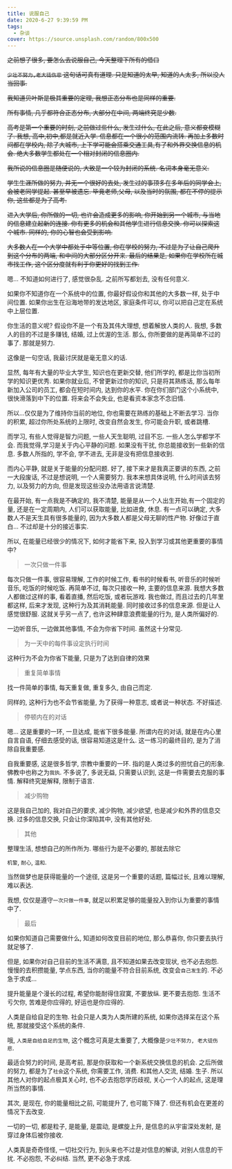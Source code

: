 ```yaml
---
title: 说服自己
date: 2020-6-27 9:39:59 PM
tags:
  - 杂谈
cover: https://source.unsplash.com/random/800x500
---
```


~~之前想了很多, 要怎么去说服自己, 今天整理下所有的借口~~

~~`少壮不努力,老大徒伤悲` 这句话可真有道理. 只是知道的太早, 知道的人太多, 所以没人当回事.~~

~~我知道贝叶斯是极其重要的定理, 我想正态分布也是同样的重要.~~

~~所有事情, 几乎都符合正态分布, 大部分在中间, 两端终究是少数.~~

~~高考是第一个重要的时刻, 之前做过些什么, 发生过什么, 在此之后, 意义都变模糊了. 
我想, 高中,初中,都是就近入学. 信息都在一个很小的范围内流转. 再加上多数时间都在学校内, 除了大城市, 上下学可能会搭乘交通工具,有了和外界交换信息的机会. 绝大多数学生都处在一个相对封闭的信息圈内.~~

~~我所说的信息圈是随便说的, 大致是一个较为封闭的系统. 名词本身毫无意义.~~

~~学生生涯所做的努力, 并无一个很好的去处, 发生过的事顶多在多年后的同学会上, 会被老同学提起. 甚至早被遗忘. 毕竟老师,父母, 以及当时的氛围, 都在不停的提示你, 这些都是为了高考.~~

~~进入大学后, 你所做的一切, 也许会造成更多的影响, 你开始到另一个城市, 与当地的信息建立起新的连接. 你有更多的机会和其他学生进行信息交换. 你可以探索这个城市. 同样的, 你的心智也会受到影响.~~

~~大多数人在一个大学中都处于中等位置, 你在学校的努力, 不过是为了让自己爬升到这个分布的两端, 和中间的大部分区分开来. 最后的结果是, 如果你在学校所在城市找工作, 这个区分度就有利于你更好的找到工作.~~

嗯... 不知道如何进行了, 感觉很杂乱. 之前所写都划去, 没有任何意义.

如果你不知道你在一个系统中的位置, 你最好假设你和其他的大多数一样, 处于中间位置. 如果你出生在沿海地带的发达地区, 家庭条件可以, 你可以把自己定在系统中上层位置.

你生活的意义呢? 假设你不是一个有及其伟大理想, 想着解放人类的人. 我想, 多数人的目的不过是多赚钱, 结婚, 过上优渥的生活. 那么, 你所要做的是再简单不过的事了. 那就是努力.

这像是一句空话, 我最讨厌就是毫无意义的话. 

显然, 每年有大量的毕业大学生, 知识也在更新交替, 他们所学的, 都是比你当初所学的知识更优秀. 如果你就业后, 不曾更新过你的知识, 只是将其熟练话, 那么每年新加入公司的员工, 都会在短时间内, 达到你的水平. 你在你们部门这个小系统中, 很快滑落到中下的位置. 将来会不会失业, 也是看资本家念不念旧情.

所以...仅仅是为了维持你当前的地位, 你也需要在熟练的基础上不断去学习. 当你的积累, 超过你所处系统的上限时, 改变自然会发生, 你可能会升职, 或者跳槽.

而学习, 有些人觉得是智力问题, 一些人天生聪明, 过目不忘. 一些人怎么学都学不会. 而我觉得,学习是关于内心平静的问题. 如果没有干扰, 你总能接收到一些新的信息. 多数人所指的, 学不会, 学不进去, 无非是没有把信息接收到. 

而内心平静, 就是关于能量的分配问题. 好了, 接下来才是我真正要讲的东西, 之前一大段废话, 不过是想说明, 一个人需要努力. 我本来想具体说明, 什么时间该去努力, 以及努力的方向, 但是发现这些没办法用语言说清楚.

在最开始, 有一点我是不确定的, 我不清楚, 能量是从一个人出生开始,有一个固定的量, 还是在一定周期内, 人们可以获取能量, 比如进食, 休息.
有一点可以确定, 大多数人不是天生具有很多能量的, 因为大多数人都是父母无聊的性产物. 好像过于直白... 不过却是十分的接近事实.

所以, 在能量已经很少的情况下, 如何才能省下来, 投入到学习或其他更重要的事情中?

> 一次只做一件事

每次只做一件事, 很容易理解, 工作的时候工作, 看书的时候看书, 听音乐的时候听音乐, 吃饭的时候吃饭. 再简单不过, 每次只接收一种, 主要的信息来源. 我想大多数人都做过这样的事, 看着直播, 然后吃饭, 或者玩游戏. 我也做过, 而且过去的几年里都这样, 后来才发现, 这种行为及其消耗能量. 同时接收过多的信息来源. 但是让人感觉很舒服. 这就关乎另一点了, 也许这种肆意浪费能量的行为, 是人类所偏好的.

一边听音乐, 一边做其他事情, 不会为你省下时间. 虽然这十分常见.

> 为一天中的每件事设定执行时间

这种行为不会为你省下能量, 只是为了达到自律的效果

> 重复简单事情

找一件简单的事情, 每天重复做, 重复多久, 由自己而定.

同样的, 这种行为也不会节省能量, 为了获得一种意志, 或者说一种状态. 不好描述.

> 停顿内在的对话

嗯... 这是重要的一环, 一旦达成, 能省下很多能量. 所谓内在的对话, 就是在内心里自言自语, 仔细去感受的话, 很容易知道这是什么. 这一练习的最终目的, 是为了消除自我重要感.

自我重要感, 这是很多哲学, 宗教中重要的一环. 指的是人类过多的担忧自己的形象. 佛教中也称之为`我执`. 不多说了, 多说无益, 只需要认识到, 这是一件需要去克服的事情. 解释终究是解释, 限制于语言.

> 减少购物

这是我自己加的, 我对自己的要求, 减少购物, 减少欲望, 也是减少和外界的信息交换. 过多的信息交换, 只会让你深陷其中, 没有其他好处.

> 其他

整理生活, 想想自己的所作所为. 哪些行为是不必要的, 那就去除它

`机警`, `耐心`, `温和`.

当然做梦也是获得能量的一个途径, 这是另一个重要的话题, 篇幅过长, 且难以理解, 难以表达. 

我想, 仅仅是遵守`一次只做一件事`, 就足以积累足够的能量投入到你认为重要的事情中了.


> 最后

如果你知道自己需要做什么, 知道如何改变目前的地位, 那么恭喜你, 你只要去执行就足够了. 

但是, 如果你对自己目前的生活不满意, 且不知道如果去改变现状, 也不必去抱怨. 慢慢的去积攒能量, 学点东西, 当你的能量不符合目前系统, 改变会`自己发生`的. 不必急于求成...

提升能量是个漫长的过程, 希望你能耐得住寂寞, 不要放纵. 更不要去抱怨. 生活不亏欠你, 苦难是你应得的, 好运也是你应得的. 

人类是自给自足的生物. 社会只是人类为人类所建的系统, 如果你选择呆在这个系统, 那就接受这个系统的条件.

哦, `人类是自给自足的生物`, 这个概念可真是太重要了, 大概像是`少壮不努力, 老大徒伤悲`. 

最适合努力的时间, 是高考前, 那是你获取和一个新系统交换信息的机会. 之后所做的努力, 都是为了`社会`这个系统, 你需要工作, 消费. 和其他人交流, 结婚. 生子. 所以其他人对你的起点极其关心时, 也不必去抱怨学历歧视, 关心一个人的起点, 这是理所当然的事情.

其次, 是现在, 你的能量相比之前, 可能提升了, 也可能下降了. 但还有机会在更差的情况下去改变.


一切的一切, 都是粒子, 是能量, 是震动, 是螺旋上升, 是信息的从宇宙深处发射, 是穿过身体后被你接收.

人类真是奇奇怪怪, 一切社交行为, 到头来也不过是对信息的解读, 对别人信息的干扰. 不必抱怨, 不必纠结. 当然, 更不必急于求成.


